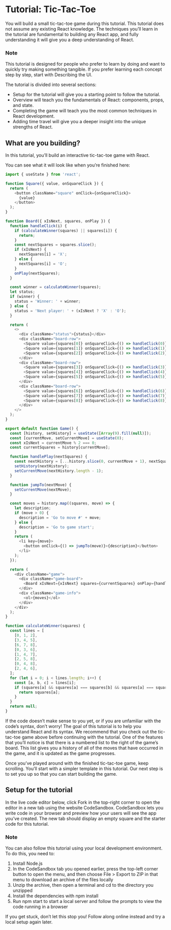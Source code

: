 # Tutorial: Tic-Tac-Toe

You will build a small tic-tac-toe game during this tutorial.
This tutorial does not assume any existing React knowledge.
The techniques you’ll learn in the tutorial are fundamental to building any React app,
and fully understanding it will give you a deep understanding of React.

### Note

This tutorial is designed for people who prefer to learn by doing and want to quickly try making something tangible.
If you prefer learning each concept step by step, start with Describing the UI.

The tutorial is divided into several sections:

- Setup for the tutorial will give you a starting point to follow the tutorial.
- Overview will teach you the fundamentals of React: components, props, and state.
- Completing the game will teach you the most common techniques in React development.
- Adding time travel will give you a deeper insight into the unique strengths of React.

## What are you building?

In this tutorial, you’ll build an interactive tic-tac-toe game with React.

You can see what it will look like when you’re finished here:

```javascript
import { useState } from 'react';

function Square({ value, onSquareClick }) {
  return (
    <button className="square" onClick={onSquareClick}>
      {value}
    </button>
  );
}

function Board({ xIsNext, squares, onPlay }) {
  function handleClick(i) {
    if (calculateWinner(squares) || squares[i]) {
      return;
    }
    const nextSquares = squares.slice();
    if (xIsNext) {
      nextSquares[i] = 'X';
    } else {
      nextSquares[i] = 'O';
    }
    onPlay(nextSquares);
  }

  const winner = calculateWinner(squares);
  let status;
  if (winner) {
    status = 'Winner: ' + winner;
  } else {
    status = 'Next player: ' + (xIsNext ? 'X' : 'O');
  }

  return (
    <>
      <div className="status">{status}</div>
      <div className="board-row">
        <Square value={squares[0]} onSquareClick={() => handleClick(0)} />
        <Square value={squares[1]} onSquareClick={() => handleClick(1)} />
        <Square value={squares[2]} onSquareClick={() => handleClick(2)} />
      </div>
      <div className="board-row">
        <Square value={squares[3]} onSquareClick={() => handleClick(3)} />
        <Square value={squares[4]} onSquareClick={() => handleClick(4)} />
        <Square value={squares[5]} onSquareClick={() => handleClick(5)} />
      </div>
      <div className="board-row">
        <Square value={squares[6]} onSquareClick={() => handleClick(6)} />
        <Square value={squares[7]} onSquareClick={() => handleClick(7)} />
        <Square value={squares[8]} onSquareClick={() => handleClick(8)} />
      </div>
    </>
  );
}

export default function Game() {
  const [history, setHistory] = useState([Array(9).fill(null)]);
  const [currentMove, setCurrentMove] = useState(0);
  const xIsNext = currentMove % 2 === 0;
  const currentSquares = history[currentMove];

  function handlePlay(nextSquares) {
    const nextHistory = [...history.slice(0, currentMove + 1), nextSquares];
    setHistory(nextHistory);
    setCurrentMove(nextHistory.length - 1);
  }

  function jumpTo(nextMove) {
    setCurrentMove(nextMove);
  }

  const moves = history.map((squares, move) => {
    let description;
    if (move > 0) {
      description = 'Go to move #' + move;
    } else {
      description = 'Go to game start';
    }
    return (
      <li key={move}>
        <button onClick={() => jumpTo(move)}>{description}</button>
      </li>
    );
  });

  return (
    <div className="game">
      <div className="game-board">
        <Board xIsNext={xIsNext} squares={currentSquares} onPlay={handlePlay} />
      </div>
      <div className="game-info">
        <ol>{moves}</ol>
      </div>
    </div>
  );
}

function calculateWinner(squares) {
  const lines = [
    [0, 1, 2],
    [3, 4, 5],
    [6, 7, 8],
    [0, 3, 6],
    [1, 4, 7],
    [2, 5, 8],
    [0, 4, 8],
    [2, 4, 6],
  ];
  for (let i = 0; i < lines.length; i++) {
    const [a, b, c] = lines[i];
    if (squares[a] && squares[a] === squares[b] && squares[a] === squares[c]) {
      return squares[a];
    }
  }
  return null;
}
```

If the code doesn’t make sense to you yet, or if you are unfamiliar with the code’s syntax, don’t worry!
The goal of this tutorial is to help you understand React and its syntax.
We recommend that you check out the tic-tac-toe game above before continuing with the tutorial.
One of the features that you’ll notice is that there is a numbered list to the right of the game’s board.
This list gives you a history of all of the moves that have occurred in the game,
and it is updated as the game progresses.

Once you’ve played around with the finished tic-tac-toe game, keep scrolling.
You’ll start with a simpler template in this tutorial.
Our next step is to set you up so that you can start building the game.

## Setup for the tutorial

In the live code editor below,
click Fork in the top-right corner to open the editor in a new tab using the website CodeSandbox.
CodeSandbox lets you write code in your browser and preview how your users will see the app you’ve created.
The new tab should display an empty square and the starter code for this tutorial.

### Note

You can also follow this tutorial using your local development environment.
To do this, you need to:

1. Install Node.js
2. In the CodeSandbox tab you opened earlier, press the top-left corner button to open the menu, and then choose File > Export to ZIP in that menu to download an archive of the files locally
3. Unzip the archive, then open a terminal and cd to the directory you unzipped
4. Install the dependencies with npm install
5. Run npm start to start a local server and follow the prompts to view the code running in a browser

If you get stuck, don’t let this stop you! Follow along online instead and try a local setup again later.
